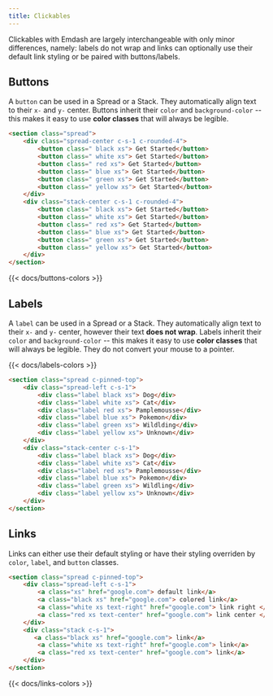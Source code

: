 ```yaml
---
title: Clickables
---
```


Clickables with Emdash are largely interchangeable with only minor differences, namely: labels do not wrap and links can optionally use their default link styling or be paired with buttons/labels.

## Buttons

A `button` can be used in a Spread or a Stack. They automatically align text to their `x-` and `y-`  center. Buttons inherit their `color` and `background-color` -- this makes it easy to use **color classes** that will always be legible. 

```html
<section class="spread"> 
    <div class="spread-center c-s-1 c-rounded-4">
        <button class=" black xs"> Get Started</button>
        <button class=" white xs"> Get Started</button>
        <button class=" red xs"> Get Started</button>
        <button class=" blue xs"> Get Started</button>
        <button class=" green xs"> Get Started</button>
        <button class=" yellow xs"> Get Started</button>
    </div>
    <div class="stack-center c-s-1 c-rounded-4">
        <button class=" black xs"> Get Started</button>
        <button class=" white xs"> Get Started</button>
        <button class=" red xs"> Get Started</button>
        <button class=" blue xs"> Get Started</button>
        <button class=" green xs"> Get Started</button>
        <button class=" yellow xs"> Get Started</button>
    </div>
</section>
```

{{< docs/buttons-colors >}}

## Labels 

A `label` can be used in a Spread or a Stack. They automatically align text to their `x-` and `y-`  center, however their text **does not wrap**. Labels inherit their `color` and `background-color` -- this makes it easy to use **color classes** that will always be legible. They do not convert your mouse to a pointer. 

{{< docs/labels-colors >}}

```html
<section class="spread c-pinned-top"> 
    <div class="spread-left c-s-1">
        <div class="label black xs"> Dog</div>
        <div class="label white xs"> Cat</div>
        <div class="label red xs"> Pamplemousse</div>
        <div class="label blue xs"> Pokemon</div>
        <div class="label green xs"> Wildlding</div>
        <div class="label yellow xs"> Unknown</div>
    </div>
    <div class="stack-center c-s-1">
        <div class="label black xs"> Dog</div>
        <div class="label white xs"> Cat</div>
        <div class="label red xs"> Pamplemousse</div>
        <div class="label blue xs"> Pokemon</div>
        <div class="label green xs"> Wildling</div>
        <div class="label yellow xs"> Unknown</div>
    </div>
</section> 
```

## Links 

Links can either use their default styling or have their styling overriden by `color`, `label`, and `button` classes.

```html
<section class="spread c-pinned-top"> 
    <div class="spread-left c-s-1">
        <a class="xs" href="google.com"> default link</a>
        <a class="black xs" href="google.com"> colored link</a>
        <a class="white xs text-right" href="google.com"> link right </a>
        <a class="red xs text-center" href="google.com"> link center </a>
    </div>
    <div class="stack c-s-1">
       <a class="black xs" href="google.com"> link</a>
        <a class="white xs text-right" href="google.com"> link</a>
        <a class="red xs text-center" href="google.com"> link</a>
    </div>
</section>
```

{{< docs/links-colors >}}
